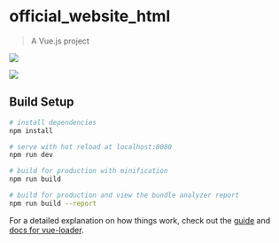 # official_website_html

> A Vue.js project

  ![](https://github.com/cxj20150214/vue-test/blob/master/src/img/wxjt.png?raw=true)
  
  ![](https://github.com/cxj20150214/vue-test/blob/master/src/img/wxjt2.png?raw=true)

## Build Setup

``` bash
# install dependencies
npm install

# serve with hot reload at localhost:8080
npm run dev

# build for production with minification
npm run build

# build for production and view the bundle analyzer report
npm run build --report
```

For a detailed explanation on how things work, check out the [guide](http://vuejs-templates.github.io/webpack/) and [docs for vue-loader](http://vuejs.github.io/vue-loader).
